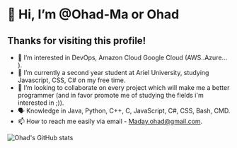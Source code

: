 # 👋 Hi, I’m @Ohad-Ma or Ohad
## Thanks for visiting this profile!
- 👀 I’m interested in DevOps, Amazon Cloud Google Cloud (AWS..Azure... ).
- 🌱 I’m currently a second year student at Ariel University, studying Javascript, CSS, C# on my free time.
- 💞️ I’m looking to collaborate on every project which will make me a better programmer (and in favor promote me of studying the fields i'm interested in ;)).
- 🗣️ Knowledge in Java, Python, C++, C, JavaScript, C#, CSS, Bash, CMD. 
- 📫 How to reach me easily via email - Maday.ohad@gmail.com.

![Ohad's GitHub stats](https://github-readme-stats.vercel.app/api?username=ohad-ma&show_icons=true&theme=dracula)


<!---
Ohad-Ma/Ohad-Ma is a ✨ special ✨ repository because its `README.md` (this file) appears on your GitHub profile.
You can click the Preview link to take a look at your changes.
--->
